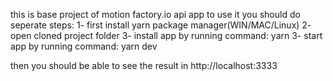 this is base project of motion factory.io api app
to use it you should do seperate steps:
1- first install yarn package manager(WIN/MAC/Linux)
2- open cloned project folder
3- install app by running command: yarn
3- start app by running command: yarn dev

then you should be able to see the result in http://localhost:3333